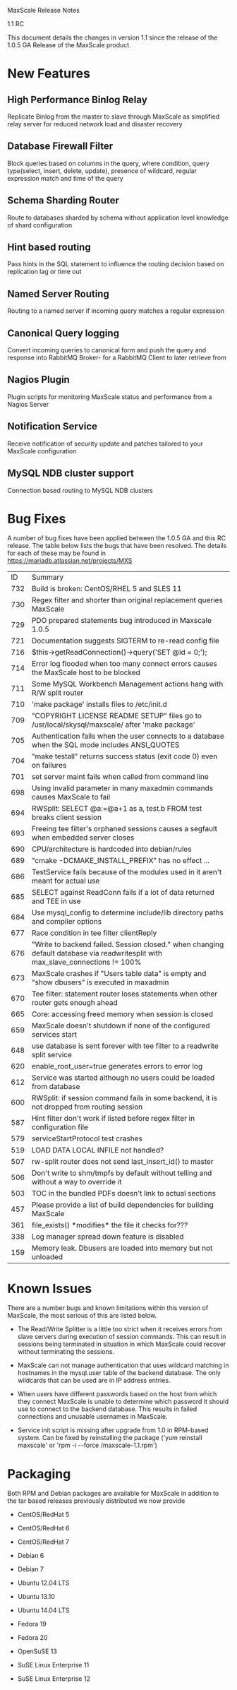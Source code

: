 MaxScale Release Notes

1.1 RC

This document details the changes in version 1.1 since the release of the 1.0.5 GA Release of the MaxScale product.

# New Features

## High Performance Binlog Relay
Replicate Binlog from the master to slave through MaxScale as simplified relay server for reduced network load and disaster recovery

## Database Firewall Filter
Block queries based on columns in the query, where condition, query type(select, insert, delete, update), presence of wildcard, regular expression match and time of the query

## Schema Sharding Router
Route to databases sharded by schema without application level knowledge of shard configuration

## Hint based routing
Pass hints in the SQL statement to influence the routing decision based on replication lag or time out

## Named Server Routing
Routing to a named server if incoming query matches a regular expression 

## Canonical Query logging
Convert incoming queries to canonical form and push the query and response into RabbitMQ Broker- for a RabbitMQ Client to later retrieve from

## Nagios Plugin
Plugin scripts for monitoring MaxScale status and performance from a Nagios Server

## Notification Service
Receive notification of security update and patches tailored to your MaxScale configuration 

## MySQL NDB cluster support
Connection based routing to MySQL NDB clusters

# Bug Fixes

A number of bug fixes have been applied between the 1.0.5 GA and this RC release. The table below lists the bugs that have been resolved. The details for each of these may be found in https://mariadb.atlassian.net/projects/MXS

<table>
  <tr>
    <td>ID</td>
    <td>Summary</td>
  </tr>
  <tr>
    <td>732</td>
    <td>Build is broken: CentOS/RHEL 5 and SLES 11</td>
  </tr>
  <tr>
    <td>730</td>
    <td>Regex filter and shorter than original replacement queries MaxScale</td>
  </tr>
  <tr>
    <td>729</td>
    <td>PDO prepared statements bug introduced in Maxscale 1.0.5</td>
  </tr>
  <tr>
    <td>721</td>
    <td>Documentation suggests SIGTERM to re-read config file</td>
  </tr>
  <tr>
    <td>716</td>
    <td>$this->getReadConnection()->query('SET @id = 0;');</td>
  </tr>
  <tr>
    <td>714</td>
    <td>Error log flooded when too many connect errors causes the MaxScale host to be blocked</td>
  </tr>
  <tr>
    <td>711</td>
    <td>Some MySQL Workbench Management actions hang with R/W split router</td>
  </tr>
  <tr>
    <td>710</td>
    <td>'make package' installs files to /etc/init.d</td>
  </tr>
  <tr>
    <td>709</td>
    <td>"COPYRIGHT LICENSE README SETUP" files go to /usr/local/skysql/maxscale/ after 'make package'</td>
  </tr>
  <tr>
  <tr>
    <td>705</td>
    <td>Authentication fails when the user connects to a database when the SQL mode includes ANSI_QUOTES</td>
  </tr>
  <tr>
    <td>704</td>
    <td>"make testall" returns success status (exit code 0) even on failures</td>
  </tr>
  <tr>
    <td>701</td>
    <td>set server <srv> maint fails when called from command line</td>
  </tr>
  <tr>
    <td>698</td>
    <td>Using invalid parameter in many maxadmin commands causes MaxScale to fail</td>
  </tr>
  <tr>
    <td>694</td>
    <td>RWSplit: SELECT @a:=@a+1 as a, test.b FROM test breaks client session</td>
  </tr>
  <tr>
    <td>693</td>
    <td>Freeing tee filter's orphaned sessions causes a segfault when embedded server closes</td>
  </tr>
  <tr>
    <td>690</td>
    <td>CPU/architecture is hardcoded into debian/rules</td>
  </tr>
  <tr>
    <td>689</td>
    <td>"cmake -DCMAKE_INSTALL_PREFIX" has no effect ...</td>
  </tr>
  <tr>
    <td>686</td>
    <td>TestService fails because of the modules used in it aren't meant for actual use</td>
  </tr>
  <tr>
    <td>685</td>
    <td>SELECT against ReadConn fails if a lot of data returned and TEE in use</td>
  </tr>
  <tr>
    <td>684</td>
    <td>Use mysql_config to determine include/lib directory paths and compiler options</td>
  </tr>
  <tr>
    <td>677</td>
    <td>Race condition in tee filter clientReply</td>
  </tr>
  <tr>
    <td>676</td>
    <td>"Write to backend failed. Session closed." when changing default database via readwritesplit with max_slave_connections != 100%</td>
  </tr>
  <tr>
    <td>673</td>
    <td>MaxScale crashes if "Users table data" is empty and "show dbusers" is executed in maxadmin</td>
  </tr>
  <tr>
    <td>670</td>
    <td>Tee filter: statement router loses statements when other router gets enough ahead</td>
  </tr>
  <tr>
    <td>665</td>
    <td>Core: accessing freed memory when session is closed</td>
  </tr>
  <tr>
    <td>659</td>
    <td>MaxScale doesn't shutdown if none of the configured services start</td>
  </tr>
  <tr>
    <td>648</td>
    <td>use database is sent forever with tee filter to a readwrite split service</td>
  </tr>
  <tr>
    <td>620</td>
    <td>enable_root_user=true generates errors to error log</td>
  </tr>
  <tr>
    <td>612</td>
    <td>Service was started although no users could be loaded from database</td>
  </tr>
  <tr>
    <td>600</td>
    <td>RWSplit: if session command fails in some backend, it is not dropped from routing session</td>
  </tr>
  <tr>
    <td>587</td>
    <td>Hint filter don't work if listed before regex filter in configuration file</td>
  </tr>
  <tr>
    <td>579</td>
    <td>serviceStartProtocol test crashes</td>
  </tr>
  <tr>
    <td>519</td>
    <td>LOAD DATA LOCAL INFILE not handled?</td>
  </tr>
  <tr>
    <td>507</td>
    <td>rw-split router does not send last_insert_id() to master</td>
  </tr>
  <tr>
    <td>506</td>
    <td>Don't write to shm/tmpfs by default without telling and without a way to override it</td>
  </tr>
  <tr>
    <td>503</td>
    <td>TOC in the bundled PDFs doesn't link to actual sections</td>
  </tr>
  <tr>
    <td>457</td>
    <td>Please provide a list of build dependencies for building MaxScale</td>
  </tr>
  <tr>
    <td>361</td>
    <td>file_exists() *modifies* the file it checks for???</td>
  </tr>
  <tr>
    <td>338</td>
    <td>Log manager spread down feature is disabled</td>
  </tr>
  <tr>
    <td>159</td>
    <td>Memory leak. Dbusers are loaded into memory but not unloaded</td>
  </tr>
</table>


# Known Issues

There are a number bugs and known limitations within this version of MaxScale, the most serious of this are listed below.

* The Read/Write Splitter is a little too strict when it receives errors from slave servers during execution of session commands. This can result in sessions being terminated in situation in which MaxScale could recover without terminating the sessions.

* MaxScale can not manage authentication that uses wildcard matching in hostnames in the mysql.user table of the backend database. The only wildcards that can be used are in IP address entries.

* When users have different passwords based on the host from which they connect MaxScale is unable to determine which password it should use to connect to the backend database. This results in failed connections and unusable usernames in MaxScale.

* Service init script is missing after upgrade from 1.0 in RPM-based system. Can be fixed by reinstalling the package ('yum reinstall maxscale' or 'rpm -i --force /maxscale-1.1.rpm')

# Packaging

Both RPM and Debian packages are available for MaxScale in addition to the tar based releases previously distributed we now provide

* CentOS/RedHat 5

* CentOS/RedHat 6

* CentOS/RedHat 7

* Debian 6

* Debian 7

* Ubuntu 12.04 LTS

* Ubuntu 13.10

* Ubuntu 14.04 LTS

* Fedora 19

* Fedora 20

* OpenSuSE 13

* SuSE Linux Enterprise 11

* SuSE Linux Enterprise 12
